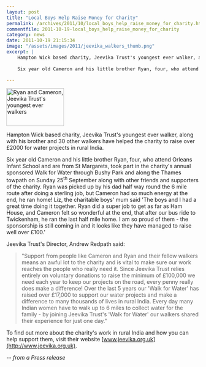 ```yaml
---
layout: post
title: "Local Boys Help Raise Money for Charity"
permalink: /archives/2011/10/local_boys_help_raise_money_for_charity.html
commentfile: 2011-10-19-local_boys_help_raise_money_for_charity
category: news
date: 2011-10-19 21:15:34
image: "/assets/images/2011/jeevika_walkers_thumb.png"
excerpt: |
    Hampton Wick based charity, Jeevika Trust's youngest ever walker, along with his brother and 30 other walkers have helped the charity to raise over &pound;2000 for water projects in rural India.
    
    Six year old Cameron and his little brother Ryan, four, who attend Orleans Infant School and are from St Margarets, took part in the charity's annual sponsored Walk for Water through Bushy Park and along the Thames towpath on Sunday 25<sup>th</sup> September along with other friends and supporters of the charity.  Ryan was picked up by his dad half way round the 6 mile route after doing a sterling job, but Cameron had so much energy at the end, he ran home!  Liz, the charitable boys' mum said 'The boys and I had a great time doing it together.  Ryan did a super job to get as far as Ham House, and Cameron felt so wonderful at the end, that after our bus ride to Twickenham, he ran the last half mile home.  I am so proud of them - the sponsorship is still coming in and it looks like they have managed to raise well over &pound;100.'

---
```


<a href="/assets/images/2011/jeevika_walkers.png" title="See larger version of - Ryan and Cameron, Jeevika Trust's youngest ever walkers"><img src="/assets/images/2011/jeevika_walkers_thumb.png" width="150" height="99" alt="Ryan and Cameron, Jeevika Trust's youngest ever walkers" class="photo right" /></a>

Hampton Wick based charity, Jeevika Trust's youngest ever walker, along with his brother and 30 other walkers have helped the charity to raise over £2000 for water projects in rural India.

Six year old Cameron and his little brother Ryan, four, who attend Orleans Infant School and are from St Margarets, took part in the charity's annual sponsored Walk for Water through Bushy Park and along the Thames towpath on Sunday 25<sup>th</sup> September along with other friends and supporters of the charity. Ryan was picked up by his dad half way round the 6 mile route after doing a sterling job, but Cameron had so much energy at the end, he ran home! Liz, the charitable boys' mum said 'The boys and I had a great time doing it together. Ryan did a super job to get as far as Ham House, and Cameron felt so wonderful at the end, that after our bus ride to Twickenham, he ran the last half mile home. I am so proud of them - the sponsorship is still coming in and it looks like they have managed to raise well over £100.'

Jeevika Trust's Director, Andrew Redpath said:

> "Support from people like Cameron and Ryan and their fellow walkers means an awful lot to the charity and is vital to make sure our work reaches the people who really need it. Since Jeevika Trust relies entirely on voluntary donations to raise the minimum of £100,000 we need each year to keep our projects on the road, every penny really does make a difference! Over the last 5 years our 'Walk for Water' has raised over £17,000 to support our water projects and make a difference to many thousands of lives in rural India. Every day many Indian women have to walk up to 6 miles to collect water for the family - by joining Jeevika Trust's 'Walk for Water' our walkers shared their experience for just one day."

To find out more about the charity's work in rural India and how you can help support them, visit their website [www.jeevika.org.uk](http://www.jeevika.org.uk).

<cite>-- from a Press release</cite>

